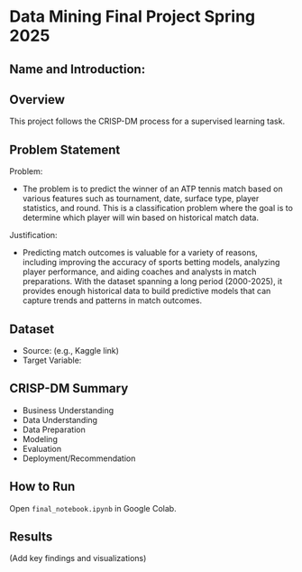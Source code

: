 # Data Mining Final Project Spring 2025

## Name and Introduction:

## Overview
This project follows the CRISP-DM process for a supervised learning task.

## Problem Statement
Problem:
* The problem is to predict the winner of an ATP tennis match based on various features such as tournament, date, surface type, player statistics, and round. This is a classification problem where the goal is to determine which player will win based on historical match data.

Justification:
* Predicting match outcomes is valuable for a variety of reasons, including improving the accuracy of sports betting models, analyzing player performance, and aiding coaches and analysts in match preparations. With the dataset spanning a long period (2000-2025), it provides enough historical data to build predictive models that can capture trends and patterns in match outcomes.

## Dataset
- Source: (e.g., Kaggle link)
- Target Variable: 

## CRISP-DM Summary
- Business Understanding
- Data Understanding
- Data Preparation
- Modeling
- Evaluation
- Deployment/Recommendation

## How to Run
Open `final_notebook.ipynb` in Google Colab.

## Results
(Add key findings and visualizations)
